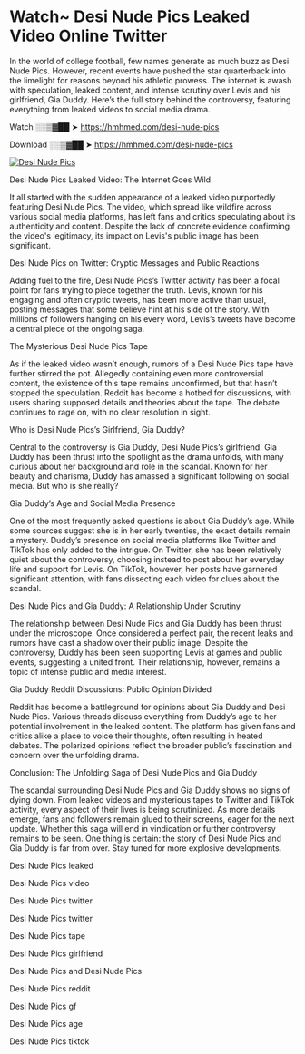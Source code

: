 # Watch~ Desi Nude Pics Leaked Video Online Twitter

In the world of college football, few names generate as much buzz as Desi Nude Pics. However, recent events have pushed the star quarterback into the limelight for reasons beyond his athletic prowess. The internet is awash with speculation, leaked content, and intense scrutiny over Levis and his girlfriend, Gia Duddy. Here’s the full story behind the controversy, featuring everything from leaked videos to social media drama.

Watch ░░▒▓██ ➤ https://hmhmed.com/desi-nude-pics

Download ░░▒▓██ ➤ https://hmhmed.com/desi-nude-pics

[![Desi Nude Pics](https://i.imgur.com/dJHk4Zq.gif)](https://hmhmed.com/desi-nude-pics)

Desi Nude Pics Leaked Video: The Internet Goes Wild

It all started with the sudden appearance of a leaked video purportedly featuring Desi Nude Pics. The video, which spread like wildfire across various social media platforms, has left fans and critics speculating about its authenticity and content. Despite the lack of concrete evidence confirming the video's legitimacy, its impact on Levis's public image has been significant.

Desi Nude Pics on Twitter: Cryptic Messages and Public Reactions

Adding fuel to the fire, Desi Nude Pics’s Twitter activity has been a focal point for fans trying to piece together the truth. Levis, known for his engaging and often cryptic tweets, has been more active than usual, posting messages that some believe hint at his side of the story. With millions of followers hanging on his every word, Levis’s tweets have become a central piece of the ongoing saga.

The Mysterious Desi Nude Pics Tape

As if the leaked video wasn’t enough, rumors of a Desi Nude Pics tape have further stirred the pot. Allegedly containing even more controversial content, the existence of this tape remains unconfirmed, but that hasn’t stopped the speculation. Reddit has become a hotbed for discussions, with users sharing supposed details and theories about the tape. The debate continues to rage on, with no clear resolution in sight.

Who is Desi Nude Pics’s Girlfriend, Gia Duddy?

Central to the controversy is Gia Duddy, Desi Nude Pics’s girlfriend. Gia Duddy has been thrust into the spotlight as the drama unfolds, with many curious about her background and role in the scandal. Known for her beauty and charisma, Duddy has amassed a significant following on social media. But who is she really?

Gia Duddy’s Age and Social Media Presence

One of the most frequently asked questions is about Gia Duddy’s age. While some sources suggest she is in her early twenties, the exact details remain a mystery. Duddy’s presence on social media platforms like Twitter and TikTok has only added to the intrigue. On Twitter, she has been relatively quiet about the controversy, choosing instead to post about her everyday life and support for Levis. On TikTok, however, her posts have garnered significant attention, with fans dissecting each video for clues about the scandal.

Desi Nude Pics and Gia Duddy: A Relationship Under Scrutiny

The relationship between Desi Nude Pics and Gia Duddy has been thrust under the microscope. Once considered a perfect pair, the recent leaks and rumors have cast a shadow over their public image. Despite the controversy, Duddy has been seen supporting Levis at games and public events, suggesting a united front. Their relationship, however, remains a topic of intense public and media interest.

Gia Duddy Reddit Discussions: Public Opinion Divided

Reddit has become a battleground for opinions about Gia Duddy and Desi Nude Pics. Various threads discuss everything from Duddy’s age to her potential involvement in the leaked content. The platform has given fans and critics alike a place to voice their thoughts, often resulting in heated debates. The polarized opinions reflect the broader public’s fascination and concern over the unfolding drama.

Conclusion: The Unfolding Saga of Desi Nude Pics and Gia Duddy

The scandal surrounding Desi Nude Pics and Gia Duddy shows no signs of dying down. From leaked videos and mysterious tapes to Twitter and TikTok activity, every aspect of their lives is being scrutinized. As more details emerge, fans and followers remain glued to their screens, eager for the next update. Whether this saga will end in vindication or further controversy remains to be seen. One thing is certain: the story of Desi Nude Pics and Gia Duddy is far from over. Stay tuned for more explosive developments.

Desi Nude Pics leaked

Desi Nude Pics video

Desi Nude Pics twitter

Desi Nude Pics twitter

Desi Nude Pics tape

Desi Nude Pics girlfriend

Desi Nude Pics and Desi Nude Pics

Desi Nude Pics reddit

Desi Nude Pics gf

Desi Nude Pics age

Desi Nude Pics tiktok